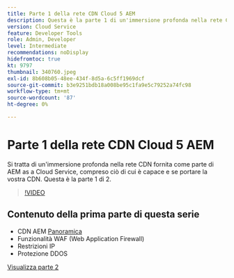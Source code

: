 ```yaml
---
title: Parte 1 della rete CDN Cloud 5 AEM
description: Questa è la parte 1 di un'immersione profonda nella rete CDN di AEM as a Cloud Service.
version: Cloud Service
feature: Developer Tools
role: Admin, Developer
level: Intermediate
recommendations: noDisplay
hidefromtoc: true
kt: 9797
thumbnail: 340760.jpeg
exl-id: 8b608b05-48ee-434f-8d5a-6c5ff1969dcf
source-git-commit: b3e9251bdb18a008be95c1fa9e5c79252a74fc98
workflow-type: tm+mt
source-wordcount: '87'
ht-degree: 0%

---
```


# Parte 1 della rete CDN Cloud 5 AEM

Si tratta di un&#39;immersione profonda nella rete CDN fornita come parte di AEM as a Cloud Service, compreso ciò di cui è capace e se portare la vostra CDN. Questa è la parte 1 di 2.

>[!VIDEO](https://video.tv.adobe.com/v/340760?quality=12&learn=on)

## Contenuto della prima parte di questa serie

+ CDN AEM [Panoramica](https://experienceleague.adobe.com/docs/experience-manager-cloud-service/content/implementing/content-delivery/cdn.html)
+ Funzionalità WAF (Web Application Firewall)
+ Restrizioni IP
+ Protezione DDOS

[Visualizza parte 2](cloud5-aem-cdn-part2.md)